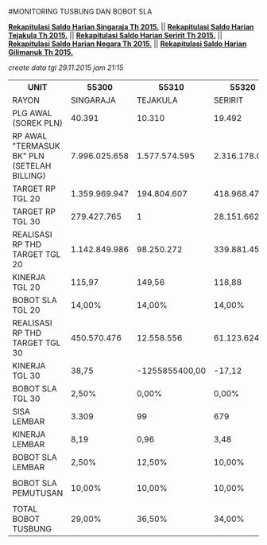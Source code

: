 #MONITORING TUSBUNG DAN BOBOT SLA

**[Rekapitulasi Saldo Harian Singaraja Th 2015.](https://github.com/suriawan/Area-Bali-Utara/blob/master/SaldoHarian-Singaraja-2015.md)** ||
**[Rekapitulasi Saldo Harian Tejakula Th 2015.](https://github.com/suriawan/Area-Bali-Utara/blob/master/SaldoHarian-Tejakula-2015.md)** ||
**[Rekapitulasi Saldo Harian Seririt Th 2015.](https://github.com/suriawan/Area-Bali-Utara/blob/master/SaldoHarian-Seririt-2015.md)** ||
**[Rekapitulasi Saldo Harian Negara Th 2015.](https://github.com/suriawan/Area-Bali-Utara/blob/master/SaldoHarian-Negara-2015.md)** ||
**[Rekapitulasi Saldo Harian Gilimanuk Th 2015.](https://github.com/suriawan/Area-Bali-Utara/blob/master/SaldoHarian-Gilimanuk-2015.md)**


_create data tgl 29.11.2015 jam 21:15_

<table><tbody><tr><th>UNIT</th><th>55300</th><th>55310</th><th>55320</th><th>55330</th><th>55340</th><th>5503</th></tr><tr><td>RAYON</td><td>SINGARAJA</td><td>TEJAKULA</td><td>SERIRIT</td><td>NEGARA</td><td>GILIMANUK</td><td>AREA BARA</td></tr><tr><td>PLG AWAL (SOREK PLN)</td><td> 40.391 </td><td> 10.310 </td><td> 19.492 </td><td> 26.775 </td><td> 12.595 </td><td> 109.413 </td></tr><tr><td>RP AWAL "TERMASUK BK" PLN (SETELAH BILLING)</td><td> 7.996.025.658 </td><td> 1.577.574.595 </td><td> 2.316.178.092 </td><td> 5.166.206.541 </td><td> 4.670.189.563 </td><td> 11.889.778.345 </td></tr><tr><td>TARGET RP TGL 20</td><td> 1.359.969.947 </td><td> 194.804.607 </td><td> 418.968.473 </td><td> 619.179.962 </td><td> 593.747.963 </td><td> 3.186.670.952 </td></tr><tr><td>TARGET RP TGL 30</td><td> 279.427.765 </td><td> 1 </td><td> 28.151.662 </td><td> 56.407.230 </td><td> 138.871.963 </td><td> 502.858.621 </td></tr><tr><td>REALISASI RP THD TARGET TGL 20</td><td> 1.142.849.986 </td><td> 98.250.272 </td><td> 339.881.458 </td><td> 472.096.521 </td><td> 629.629.372 </td><td> 2.682.707.609 </td></tr><tr><td>KINERJA TGL 20</td><td>115,97</td><td>149,56</td><td>118,88</td><td>123,75</td><td>93,96</td><td>115,81</td></tr><tr><td>BOBOT SLA TGL 20</td><td>14,00%</td><td>14,00%</td><td>14,00%</td><td>14,00%</td><td>12,50%</td><td>14,00%</td></tr><tr><td>REALISASI RP THD TARGET TGL 30</td><td> 450.570.476 </td><td> 12.558.556 </td><td> 61.123.624 </td><td> 87.516.116 </td><td> 317.525.617 </td><td> 929.294.389 </td></tr><tr><td>KINERJA TGL 30</td><td>38,75</td><td>-1255855400,00</td><td>-17,12</td><td>44,85</td><td>-28,65</td><td>15,20</td></tr><tr><td>BOBOT SLA TGL 30</td><td>2,50%</td><td>0,00%</td><td>0,00%</td><td>2,50%</td><td>0,00%</td><td>2,50%</td></tr><tr><td>SISA LEMBAR</td><td> 3.309 </td><td> 99 </td><td> 679 </td><td> 774 </td><td> 928 </td><td> 5.789 </td></tr><tr><td>KINERJA LEMBAR</td><td>8,19</td><td>0,96</td><td>3,48</td><td>2,89</td><td>7,37</td><td>5,29</td></tr><tr><td>BOBOT SLA LEMBAR</td><td>2,50%</td><td>12,50%</td><td>10,00%</td><td>12,50%</td><td>2,50%</td><td>5,00%</td></tr><tr><td> </td><td> </td><td> </td><td> </td><td> </td><td> </td><td> </td></tr><tr><td>BOBOT SLA PEMUTUSAN</td><td>10,00%</td><td>10,00%</td><td>10,00%</td><td>10,00%</td><td>10,00%</td><td>10,00%</td></tr><tr><td> </td><td> </td><td> </td><td> </td><td> </td><td> </td><td> </td></tr><tr><td>TOTAL BOBOT TUSBUNG</td><td>29,00%</td><td>36,50%</td><td>34,00%</td><td>39,00%</td><td>25,00%</td><td>31,50%</td></tr></tbody></table>
